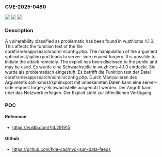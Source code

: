 ### [CVE-2025-0480](https://cve.mitre.org/cgi-bin/cvename.cgi?name=CVE-2025-0480)
![](https://img.shields.io/static/v1?label=Product&message=wuzhicms&color=blue)
![](https://img.shields.io/static/v1?label=Version&message=4.1.0%20&color=brightgreen)
![](https://img.shields.io/static/v1?label=Vulnerability&message=Server-Side%20Request%20Forgery&color=brightgreen)

### Description

A vulnerability classified as problematic has been found in wuzhicms 4.1.0. This affects the function test of the file coreframe/app/search/admin/config.php. The manipulation of the argument sphinxhost/sphinxport leads to server-side request forgery. It is possible to initiate the attack remotely. The exploit has been disclosed to the public and may be used.
Es wurde eine Schwachstelle in wuzhicms 4.1.0 entdeckt. Sie wurde als problematisch eingestuft. Es betrifft die Funktion test der Datei coreframe/app/search/admin/config.php. Durch Manipulieren des Arguments sphinxhost/sphinxport mit unbekannten Daten kann eine server-side request forgery-Schwachstelle ausgenutzt werden. Der Angriff kann über das Netzwerk erfolgen. Der Exploit steht zur öffentlichen Verfügung.

### POC

#### Reference
- https://vuldb.com/?id.291915

#### Github
- https://github.com/fkie-cad/nvd-json-data-feeds

